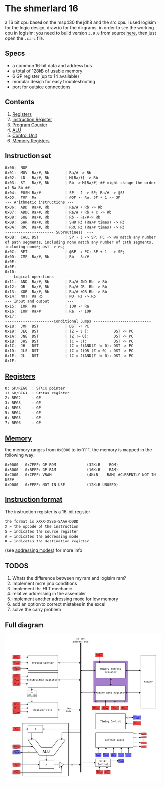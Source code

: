 # The shmerlard 16

a 16 bit cpu based on the msp430 the jdh8 and the src cpu.
I used logisim for the logic design, draw.io for the diagrams.
in order to see the working cpu in logisim: you need to build version `3.9.0` from source [here](https://github.com/logisim-evolution/logisim-evolution/blob/main/docs/developers.md), then just open the `.circ` file.

## Specs

- a common 16-bit data and address bus
- a total of 128kB of usable memory
- 6 GP register (up to 14 available)
- modular design for easy troubleshooting
- port for outside connections

## Contents

1) [Registers](/Wiki/Register-File.md)
2) [Instruction Register](/Wiki/Instruction-Register.md)
3) [Program Counter](/Wiki/Program-Counter.md)
4) [ALU](/Wiki/ALU.md)
5) [Control Unit](/Wiki/ControlUnit.md)
6) [Memory Registers](/Wiki/Memory-Registers.md)

## Instruction set

```text
0x00:  NOP
0x01:  MOV  Ra/#, Rb       | Ra/# -> Rb
0x02:  LD   Ra/#, Rb       | M[Ra/#] -> Rb
0x03:  ST   Ra/#, Rb       | Rb -> M[Ra/#] ## might change the order of Ra Rb ##
0x04:  PUSH Ra/#           | SP - 1 -> SP; Ra/# -> @SP
0x05:  POP  Ra             | @SP -> Ra; SP + 1 -> SP
--- Arithmetic instructions ---
0x06:  ADD  Ra/#, Rb       | Ra/# + Rb -> Rb
0x07:  ADDC Ra/#, Rb       | Ra/# + Rb + c -> Rb
0x08:  SUB  Ra/#, Rb       | Rb - Ra/#-> Rb
0x09:  SHR  Ra/#, Rb       | SHR Rb (Ra/# times) -> Rb
0x0A:  RRC  Ra/#, Rb       | RRC Rb (Ra/# times) -> Rb
---------------------- Subroutiness  ---
0x0B:  CALL DST            | SP - 1 -> SP; PC -> @o match any number of path segments, including nono match any number of path segments, including nonSP; DST -> PC;   
0x0C:  RET                 | @SP -> PC; SP + 1  -> SP;             
0x0D:  CMP  Ra/#, Rb       | Rb - Ra/#                             
0x0E:                               
0x0F:                          
0x10:                          
--- Logical operations      ---
0x11:  AND  Ra/#, Rb       | Ra/# AND Rb -> Rb
0x12:  OR   Ra/#, Rb       | Ra/# OR  Rb -> Rb                  
0x13:  XOR  Ra/#, Rb       | Ra/# XOR Rb -> Rb
0x14:  NOT  Ra Rb          | NOT Ra -> Rb
--- Input and output        ---
0x15:  IOR  Ra             | IOR -> Ra
0x16:  IOW  Ra/#           | Ra  -> IOR         
0x17:         
----------------------Conditional Jumps --------------------------
0x18:  JMP  DST            | DST -> PC  
0x19:  JEQ  DST            | (Z = 1 ):           DST -> PC 
0x1A:  JNE  DST            | (Z != 0):           DST -> PC   
0x1B:  JHS  DST            | (C = 0):            DST -> PC
0x1C:  JH   DST            | (C = 0)AND(Z != 0): DST -> PC
0x1D:  JLS  DST            | (C = 1)OR (Z = 0) : DST -> PC
0x1E:  JL   DST            | (C = 1)AND(Z != 0): DST -> PC
0x1F:                  
```

## [Registers](/Wiki/Register-File.md)

```text
0: SP/REG0  : STACK pointer    
1: SR/REG1  : Status register
2: REG2     : GP
3: REG3     : GP
4: REG3     : GP
5: REG4     : GP
6: REG5     : GP
7: REG6     : GP
```

## [Memory](/Wiki/Memory-Registers.md)

the memory ranges from `0x0000` to `0xFFFF`.
the memory is mapped in the following way:

```text
0x0000 - 0x7FFF: GP ROM              (32KiB    ROM)
0x8000 - 0xBFFF: GP RAM              (16KiB    RAM) 
0xC000 - 0xCFFF: VRAM                (4KiB    RAM) #CURRENTLY NOT IN USE#
0xD000 - 0xFFFF: NOT IN USE          (12KiB UNUSED)
```

## [Instruction format](/Wiki/Instruction-Register.md)

The instruction register is a 16-bit register

```text
the format is XXXX-XSSS-SAAA-DDDD
X = the opcode of the instruction
S = indicates the source register
A = indicates the addressing mode
D = indicates the destination register
```

(see [addressing modes](/Wiki/Instruction-Register.md#addressing-modes)) for more info

## TODOS

1) Whats the difference between my ram and logisim ram?
2) Implement more jmp conditions
3) Implement the HLT mechanic
4) relative addressing in the assembler
5) implement another adressing mode for low memory
6) add an option to correct mistakes in the excel
7) solve the carry problem

## Full diagram

![text](Diagrams/Main-Diagram.jpg)
